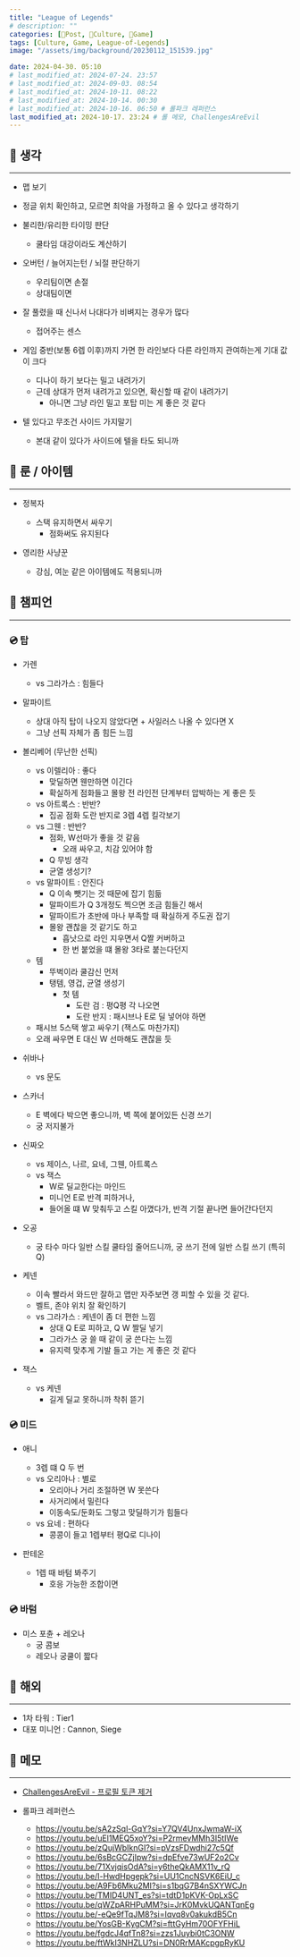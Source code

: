 ```yaml
---
title: "League of Legends"
# description: ""
categories: [📀Post, 🍋Culture, 🍋Game]
tags: [Culture, Game, League-of-Legends]
image: "/assets/img/background/20230112_151539.jpg"

date: 2024-04-30. 05:10
# last_modified_at: 2024-07-24. 23:57
# last_modified_at: 2024-09-03. 08:54
# last_modified_at: 2024-10-11. 08:22
# last_modified_at: 2024-10-14. 00:30
# last_modified_at: 2024-10-16. 06:50 # 롤파크 레퍼런스
last_modified_at: 2024-10-17. 23:24 # 롤 메모, ChallengesAreEvil
---
```


## 📀 생각

---

- 맵 보기
- 정글 위치 확인하고, 모르면 최악을 가정하고 올 수 있다고 생각하기
- 불리한/유리한 타이밍 판단
  - 쿨타임 대강이라도 계산하기

- 오버턴 / 늘어지는턴 / 뇌절 판단하기
  - 우리팀이면 손절
  - 상대팀이면

- 잘 풀렸을 때 신나서 나대다가 비벼지는 경우가 많다
  - 접어주는 센스

- 게임 중반(보통 6렙 이후)까지 가면 한 라인보다 다른 라인까지 관여하는게 기대 값이 크다
  - 디나이 하기 보다는 밀고 내려가기
  - 근데 상대가 먼저 내려가고 있으면, 확신할 때 같이 내려가기
    - 아니면 그냥 라인 밀고 포탑 미는 게 좋은 것 같다

- 텔 있다고 무조건 사이드 가지말기
  - 본대 같이 있다가 사이드에 텔을 타도 되니까

## 📀 룬 / 아이템

---

- 정복자
  - 스택 유지하면서 싸우기
    - 점화써도 유지된다

- 영리한 사냥꾼
  - 강심, 여눈 같은 아이템에도 적용되니까

## 📀 챔피언

---

### 💿 탑

- 가렌
  - vs 그라가스 : 힘들다

- 말파이트
  - 상대 아직 탑이 나오지 않았다면 + 사일러스 나올 수 있다면 X
  - 그냥 선픽 자체가 좀 힘든 느낌

- 볼리베어 (무난한 선픽)
  - vs 이렐리아 : 좋다
    - 맞딜하면 웬만하면 이긴다
    - 확실하게 점화들고 몰왕 전 라인전 단계부터 압박하는 게 좋은 듯
  - vs 아트록스 : 반반?
    - 집공 점화 도란 반지로 3렙 4렙 킬각보기
  - vs 그웬 : 반반?
    - 점화, W선마가 좋을 것 같음
      - 오래 싸우고, 치감 있어야 함
    - Q 무빙 생각
    - 균열 생성기?
  - vs 말파이트 : 안진다
    - Q 이속 뺏기는 것 때문에 잡기 힘듦
    - 말파이트가 Q 3개정도 찍으면 조금 힘들긴 해서
    - 말파이트가 초반에 마나 부족할 때 확실하게 주도권 잡기
    - 몰왕 괜찮을 것 같기도 하고
      - 흡낫으로 라인 지우면서 Q짤 커버하고
      - 한 번 붙었을 떄 몰왕 3타로 붙는다던지
  - 템
    - 뚜벅이라 쿨감신 먼저
    - 탱템, 영겁, 균열 생성기
      - 첫 템
        - 도란 검 : 평Q평 각 나오면
        - 도란 반지 : 패시브나 E로 딜 넣어야 하면
  - 패시브 5스택 쌓고 싸우기 (잭스도 마찬가지)
  - 오래 싸우면 E 대신 W 선마해도 괜찮을 듯

- 쉬바나
  - vs 문도

- 스카너
  - E 벽에다 박으면 좋으니까, 벽 쪽에 붙어있든 신경 쓰기
  - 궁 저지불가

- 신짜오
  - vs 제이스, 나르, 요네, 그웬, 아트록스
  - vs 잭스
    - W로 딜교한다는 마인드
    - 미니언 E로 반격 피하거나,
    - 들어올 떄 W 맞춰두고 스킬 아꼈다가, 반격 기절 끝나면 들어간다던지

- 오공
  - 궁 타수 마다 일반 스킬 쿨타임 줄어드니까, 궁 쓰기 전에 일반 스킬 쓰기 (특히 Q)

- 케넨
  - 이속 빨라서 와드만 잘하고 맵만 자주보면 갱 피할 수 있을 것 같다.
  - 벨트, 존야 위치 잘 확인하기
  - vs 그라가스 : 케넨이 좀 더 편한 느낌
    - 상대 Q E로 피하고, Q W 짤딜 넣기
    - 그라가스 궁 쓸 때 같이 궁 쓴다는 느낌
    - 유지력 맞추게 기발 들고 가는 게 좋은 것 같다

- 잭스
  - vs 케넨
    - 길게 딜교 못하니까 착취 뜯기

### 💿 미드

- 애니
  - 3렙 떄 Q 두 번
  - vs 오리아나 : 별로
    - 오리아나 거리 조절하면 W 못쓴다
    - 사거리에서 밀린다
    - 이동속도/둔화도 그렇고 맞딜하기가 힘들다
  - vs 요네 : 편하다
    - 콩콩이 들고 1렙부터 평Q로 디나이

- 판테온
  - 1렙 때 바텀 봐주기
    - 호응 가능한 조합이면

### 💿 바텀

- 미스 포츈 + 레오나
  - 궁 콤보
  - 레오나 궁쿨이 짧다

## 📀 해외

---

- 1차 타워 : Tier1
- 대포 미니언 : Cannon, Siege

## 📀 메모

---

- [ChallengesAreEvil - 프로필 토큰 제거](https://github.com/MaciejGorczyca/ChallengesAreEvil)

- 롤파크 레퍼런스
  - <https://youtu.be/sA2zSql-GqY?si=Y7QV4UnxJwmaW-iX>
  - <https://youtu.be/uEl1MEQ5xoY?si=P2rmevMMh3I5tIWe>
  - <https://youtu.be/zQujWbIknGI?si=pVzsFDwdhi27c5Qf>
  - <https://youtu.be/6sBcGCZjIpw?si=dpEfve73wUF2o2Cv>
  - <https://youtu.be/71XvjqisOdA?si=y6theQkAMX11v_rQ>
  - <https://youtu.be/l-HwdHpgepk?si=UU1CncNSVK6EiU_c>
  - <https://youtu.be/A9Fb6Mku2MI?si=s1bqG7B4nSXYWCJn>
  - <https://youtu.be/TMID4UNT_es?si=tdtD1pKVK-OpLxSC>
  - <https://youtu.be/qWZpARHPuMM?si=JrK0MvkUQANTqnEg>
  - <https://youtu.be/-eQe9fTqJM8?si=Iqvq8v0akukdB5Cn>
  - <https://youtu.be/YosGB-KygCM?si=fttGyHm70OFYFHiL>
  - <https://youtu.be/fgdcJ4qfTn8?si=zzs1Juybi0tC3ONW>
  - <https://youtu.be/ftWkI3NHZLU?si=DN0RrMAKcpgpRyKU>
